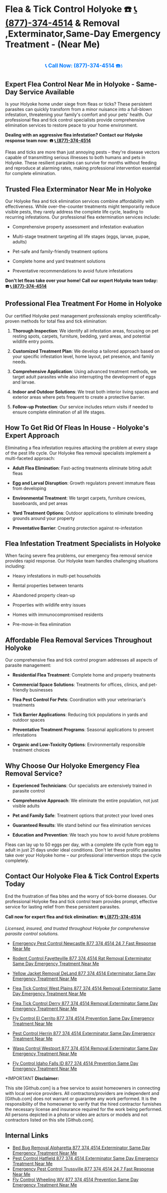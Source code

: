 # Flea & Tick Control Holyoke ☎️ [📞 (877)-374-4514](https://pest-control-4514.netlify.app) & Removal ,Exterminator,Same-Day Emergency Treatment - (Near Me) 
# 

<p align="center" style="font-size: 1.2em; font-weight: bold; margin: 20px 0;">
  <a href="https://pest-control-4514.netlify.app" target="_blank" style="color: #007BFF; text-decoration: none;">📞 Call Now: (877)-374-4514 ☎️💧</a>
</p>

## Expert Flea Control Near Me in Holyoke - Same-Day Service Available

Is your Holyoke home under siege from fleas or ticks? These persistent parasites can quickly transform from a minor nuisance into a full-blown infestation, threatening your family's comfort and your pets' health. Our professional flea and tick control specialists provide comprehensive elimination services to restore peace to your home environment.

**Dealing with an aggressive flea infestation? Contact our Holyoke response team now: ☎️ [📞 (877)-374-4514](https://pest-control-4514.netlify.app)**

Fleas and ticks are more than just annoying pests – they're disease vectors capable of transmitting serious illnesses to both humans and pets in Holyoke. These resilient parasites can survive for months without feeding and reproduce at alarming rates, making professional intervention essential for complete elimination.

## Trusted Flea Exterminator Near Me in Holyoke

Our Holyoke flea and tick elimination services combine affordability with effectiveness. While over-the-counter treatments might temporarily reduce visible pests, they rarely address the complete life cycle, leading to recurring infestations. Our professional flea extermination services include:

- Comprehensive property assessment and infestation evaluation  

- Multi-stage treatment targeting all life stages (eggs, larvae, pupae, adults)  

- Pet-safe and family-friendly treatment options  

- Complete home and yard treatment solutions  

- Preventative recommendations to avoid future infestations  

**Don't let fleas take over your home! Call our expert Holyoke team today: ☎️ [📞 (877)-374-4514](https://pest-control-4514.netlify.app)**

## Professional Flea Treatment For Home in Holyoke

Our certified Holyoke pest management professionals employ scientifically-proven methods for total flea and tick elimination:

1. **Thorough Inspection**: We identify all infestation areas, focusing on pet resting spots, carpets, furniture, bedding, yard areas, and potential wildlife entry points.  

2. **Customized Treatment Plan**: We develop a tailored approach based on your specific infestation level, home layout, pet presence, and family needs.  

3. **Comprehensive Application**: Using advanced treatment methods, we target adult parasites while also interrupting the development of eggs and larvae.  

4. **Indoor and Outdoor Solutions**: We treat both interior living spaces and exterior areas where pets frequent to create a protective barrier.  

5. **Follow-up Protection**: Our service includes return visits if needed to ensure complete elimination of all life stages.  

## How To Get Rid Of Fleas In House - Holyoke's Expert Approach

Eliminating a flea infestation requires attacking the problem at every stage of the pest life cycle. Our Holyoke flea removal specialists implement a multi-faceted approach:

- **Adult Flea Elimination**: Fast-acting treatments eliminate biting adult fleas  

- **Egg and Larval Disruption**: Growth regulators prevent immature fleas from developing  

- **Environmental Treatment**: We target carpets, furniture crevices, baseboards, and pet areas  

- **Yard Treatment Options**: Outdoor applications to eliminate breeding grounds around your property  

- **Preventative Barrier**: Creating protection against re-infestation  

## Flea Infestation Treatment Specialists in Holyoke

When facing severe flea problems, our emergency flea removal service provides rapid response. Our Holyoke team handles challenging situations including:

- Heavy infestations in multi-pet households  

- Rental properties between tenants  

- Abandoned property clean-up  

- Properties with wildlife entry issues  

- Homes with immunocompromised residents  

- Pre-move-in flea elimination  

## Affordable Flea Removal Services Throughout Holyoke

Our comprehensive flea and tick control program addresses all aspects of parasite management:

- **Residential Flea Treatment**: Complete home and property treatments  

- **Commercial Space Solutions**: Treatments for offices, clinics, and pet-friendly businesses  

- **Flea Pest Control For Pets**: Coordination with your veterinarian's treatments  

- **Tick Barrier Applications**: Reducing tick populations in yards and outdoor spaces  

- **Preventative Treatment Programs**: Seasonal applications to prevent infestations  

- **Organic and Low-Toxicity Options**: Environmentally responsible treatment choices  

## Why Choose Our Holyoke Emergency Flea Removal Service?

- **Experienced Technicians**: Our specialists are extensively trained in parasite control  

- **Comprehensive Approach**: We eliminate the entire population, not just visible adults  

- **Pet and Family Safe**: Treatment options that protect your loved ones  

- **Guaranteed Results**: We stand behind our flea elimination services  

- **Education and Prevention**: We teach you how to avoid future problems  

Fleas can lay up to 50 eggs per day, with a complete life cycle from egg to adult in just 21 days under ideal conditions. Don't let these prolific parasites take over your Holyoke home – our professional intervention stops the cycle completely.

## Contact Our Holyoke Flea & Tick Control Experts Today

End the frustration of flea bites and the worry of tick-borne diseases. Our professional Holyoke flea and tick control team provides prompt, effective service for lasting relief from these persistent parasites.

**Call now for expert flea and tick elimination: ☎️ [📞 (877)-374-4514](https://pest-control-4514.netlify.app)**

*Licensed, insured, and trusted throughout Holyoke for comprehensive parasite control solutions.*


- [Emergency Pest Control Newcastle 877 374 4514 24 7 Fast Response Near Me](https://github.com/allyoucaneatsushiin/pest-control/blob/main/Emergency-Pest-Control-Newcastle-877-374-4514-24-7-Fast-Response-Near-Me.md)
- [Rodent Control Fayetteville 877 374 4514 Rat Removal Exterminator Same Day Emergency Treatment Near Me](https://github.com/allyoucaneatsushiin/pest-control/blob/main/Rodent-Control-Fayetteville-877-374-4514-Rat-Removal-Exterminator-Same-Day-Emergency-Treatment-Near-Me.md)
- [Yellow Jacket Removal DeLand 877 374 4514 Exterminator Same Day Emergency Treatment Near Me](https://github.com/allyoucaneatsushiin/pest-control/blob/main/Yellow-Jacket-Removal-DeLand-877-374-4514-Exterminator-Same-Day-Emergency-Treatment-Near-Me.md)


- [Flea Tick Control West Plains 877 374 4514 Removal Exterminator Same Day Emergency Treatment Near Me](https://github.com/allyoucaneatsushiin/pest-control/blob/main/Flea-Tick-Control-West-Plains-877-374-4514-Removal-Exterminator-Same-Day-Emergency-Treatment-Near-Me.md)
- [Flea Tick Control Derry 877 374 4514 Removal Exterminator Same Day Emergency Treatment Near Me](https://github.com/allyoucaneatsushiin/pest-control/blob/main/Flea-Tick-Control-Derry-877-374-4514-Removal-Exterminator-Same-Day-Emergency-Treatment-Near-Me.md)
- [Fly Control El Cerrito 877 374 4514 Prevention Same Day Emergency Treatment Near Me](https://github.com/allyoucaneatsushiin/pest-control/blob/main/Fly-Control-El-Cerrito-877-374-4514-Prevention-Same-Day-Emergency-Treatment-Near-Me.md)


- [Pest Control Herrin 877 374 4514 Exterminator Same Day Emergency Treatment Near Me](https://github.com/allyoucaneatsushiin/pest-control/blob/main/Pest-Control-Herrin-877-374-4514-Exterminator-Same-Day-Emergency-Treatment-Near-Me.md)
- [Wasp Control Westport 877 374 4514 Removal Exterminator Same Day Emergency Treatment Near Me](https://github.com/allyoucaneatsushiin/pest-control/blob/main/Wasp-Control-Westport-877-374-4514-Removal-Exterminator-Same-Day-Emergency-Treatment-Near-Me.md)
- [Fly Control Idaho Falls ID 877 374 4514 Prevention Same Day Emergency Treatment Near Me](https://github.com/allyoucaneatsushiin/pest-control/blob/main/Fly-Control-Idaho-Falls-ID-877-374-4514-Prevention-Same-Day-Emergency-Treatment-Near-Me.md)


*IMPORTANT **Disclaimer:**  

This site [Github.com] is a free service to assist homeowners in connecting with local service providers. All contractors/providers are independent and [Github.com] does not warrant or guarantee any work performed. It is the responsibility of the homeowner to verify that the hired contractor furnishes the necessary license and insurance required for the work being performed. All persons depicted in a photo or video are actors or models and not contractors listed on this site [Github.com].


## Internal Links
- [Bed Bug Removal Alpharetta 877 374 4514 Exterminator Same Day Emergency Treatment Near Me](https://github.com/allyoucaneatsushiin/pest-control/blob/main/Bed-Bug-Removal-Alpharetta-877-374-4514-Exterminator-Same-Day-Emergency-Treatment-Near-Me.md)
- [Pest Control Hatfield 877 374 4514 Exterminator Same Day Emergency Treatment Near Me](https://github.com/allyoucaneatsushiin/pest-control/blob/main/Pest-Control-Hatfield-877-374-4514-Exterminator-Same-Day-Emergency-Treatment-Near-Me.md)
- [Emergency Pest Control Trussville 877 374 4514 24 7 Fast Response Near Me](https://github.com/allyoucaneatsushiin/pest-control/blob/main/Emergency-Pest-Control-Trussville-877-374-4514-24-7-Fast-Response-Near-Me.md)
- [Fly Control Wheeling WV 877 374 4514 Prevention Same Day Emergency Treatment Near Me](https://github.com/allyoucaneatsushiin/pest-control/blob/main/Fly-Control-Wheeling-WV-877-374-4514-Prevention-Same-Day-Emergency-Treatment-Near-Me.md)
